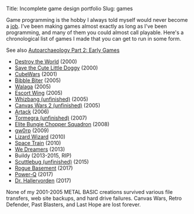 Title: Incomplete game design portfolio
Slug: games

Game programming is the hobby I always told myself would never become a
[job](|filename|/posts/2012-12-15-what-ive-been-doing-lately.md). I've been
making games almost exactly as long as I've been programming, and many of them
you could almost call playable. Here's a chronological list of games I made
that you can get to run in some form.

See also [Autoarchaeology Part 2: Early Games](https://blog.steveasleep.com/autoarchaeology-part-2-early-games) 

* [Destroy the World](https://youtu.be/Acq_sH2Ag0s) (2000)
* [Save the Cute Little Doggy](https://youtu.be/LzEY15prXLA) (2000)
* [CubeWars](https://youtu.be/1eDDUy1BFQg) (2001)
* [Bibble Biter](<|filename|bibble-biter.md>) (2005)
* [Walaga](<|filename|walaga.md>) (2005)
* [Escort Wing](<|filename|escort-wing.md>) (2005)
* [Whizbang (unfinished)](https://youtu.be/R4qM0PDF2bQ) (2005)
* [Canvas Wars 2 (unfinished)](https://youtu.be/d7peqm5ZOH8) (2005)
* [Artack](<|filename|artack.md>) (2006)
* [Tormegra (unfinished)](https://youtu.be/8DlEQO92Knc) (2007)
* [Elite Bungie Chopper Squadron](<|filename|bungie-chopper.md>) (2008)
* [gw0rp](<|filename|gw0rp.md>) (2009)
* [Lizard Wizard](http://www.ludumdare.com/compo/ludum-dare-19/?action=preview&uid=3120) (2010)
* [Space Train](<|filename|space-train.md>) (2010)
* [We Dreamers](http://ludumdare.com/compo/ludum-dare-26/?action=preview&uid=3120) (2013)
* Buildy (2013-2015, RIP)
* [Scuttlebug (unfinished)](https://youtu.be/NMKNERwSb6A) (2015)
* [Rogue Basement](https://irskep.itch.io/rogue_basement) (2017)
* [Power-Q](https://irskep.itch.io/powerq) (2017)
* [Dr. Hallervorden](https://irskep.itch.io/dr-hallervorden) (2017)

None of my 2001-2005 METAL BASIC creations survived various file transfers,
web site backups, and hard drive failures. Canvas Wars, Retro Defender, Past
Blasters, and Last Hope are lost forever.